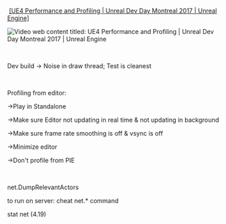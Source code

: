  [[UE4 Performance and Profiling | Unreal Dev Day Montreal 2017 | Unreal Engine]](https://www.youtube.com/watch?v=hcxetY8g_fs)

![Video web content titled: UE4 Performance and Profiling | Unreal Dev Day Montreal 2017 | Unreal Engine](file:///C:/Users/KITELI~1/AppData/Local/Temp/msohtmlclip1/02/clip_image001.png)

 

Dev build -&gt; Noise in draw thread; Test is cleanest

 

Profiling from editor:

-&gt;Play in Standalone

-&gt;Make sure Editor not updating in real time & not updating in background

-&gt;Make sure frame rate smoothing is off & vsync is off

-&gt;Minimize editor

-&gt;Don't profile from PIE

 

net.DumpRelevantActors

to run on server: cheat net.\* command

stat net (4.19)

